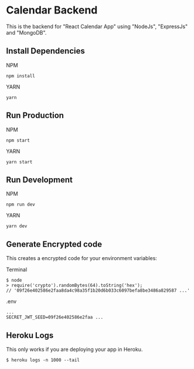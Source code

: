 # Calendar Backend

This is the backend for "React Calendar App" using "NodeJs", "ExpressJs" and "MongoDB".

## Install Dependencies

NPM
```
npm install
```

YARN
```
yarn
```

## Run Production

NPM
```
npm start
```

YARN
```
yarn start
```

## Run Development

NPM
```
npm run dev
```

YARN
```
yarn dev
```

## Generate Encrypted code

This creates a encrypted code for your environment variables:

Terminal

```
$ node
> require('crypto').randomBytes(64).toString('hex');
// '09f26e402586e2faa8da4c98a35f1b20d6b033c6097befa8be3486a829587 ...'
```

.env

```
...
SECRET_JWT_SEED=09f26e402586e2faa ...
```

## Heroku Logs

This only works if you are deploying your app in Heroku.

```
$ heroku logs -n 1000 --tail
```
